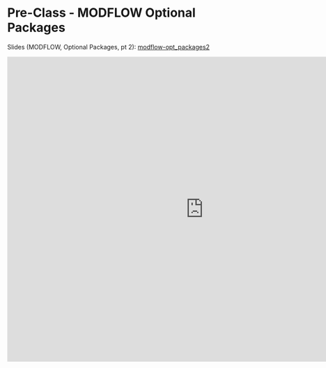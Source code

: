 # Pre-Class - MODFLOW Optional Packages



Slides (MODFLOW, Optional Packages, pt 2): [modflow-opt_packages2](modflow-opt_packages2.pptx)

<iframe width="900" height="700" src="https://www.youtube.com/embed/mP-CsYpmo58?si=KjcpSPopyHCuMK2X" title="YouTube 
video player" frameborder="0" allow="accelerometer; autoplay; clipboard-write; encrypted-media; gyroscope; picture-in-picture; web-share" referrerpolicy="strict-origin-when-cross-origin" allowfullscreen></iframe>

